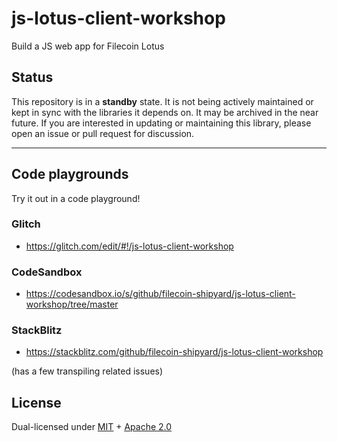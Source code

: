 # js-lotus-client-workshop

Build a JS web app for Filecoin Lotus

## Status

This repository is in a **standby** state. It is not being actively maintained or kept in sync with the libraries it depends on. It may be archived in the near future. If you are interested in updating or maintaining this library, please open an issue or pull request for discussion.

---

## Code playgrounds

Try it out in a code playground!

### Glitch

* https://glitch.com/edit/#!/js-lotus-client-workshop

### CodeSandbox

* https://codesandbox.io/s/github/filecoin-shipyard/js-lotus-client-workshop/tree/master

### StackBlitz

* https://stackblitz.com/github/filecoin-shipyard/js-lotus-client-workshop

(has a few transpiling related issues)

## License

Dual-licensed under [MIT](https://github.com/filecoin-project/lotus/blob/master/LICENSE-MIT) + [Apache 2.0](https://github.com/filecoin-project/lotus/blob/master/LICENSE-APACHE)

